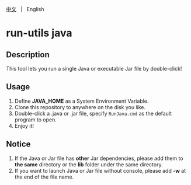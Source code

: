 [中文](README.zh.md) &nbsp; | &nbsp; English

# run-utils java

## Description

This tool lets you run a single Java or executable Jar file by double-click!

## Usage

1. Define **JAVA_HOME** as a System Environment Variable.
2. Clone this repository to anywhere on the disk you like.
3. Double-click a .java or .jar file, specify `RunJava.cmd` as the default program to open.
4. Enjoy it!

## Notice
1. If the Java or Jar file has **other** Jar dependencies, please add them to **the same** directory 
or the **lib** folder under the same directory.
2. If you want to launch Java or Jar file without console, please add **-w** at the end of the file name.
